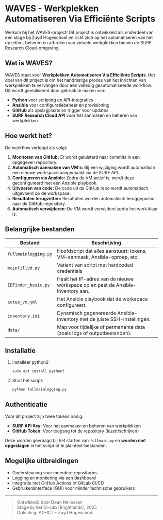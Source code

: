 # WAVES - Werkplekken Automatiseren Via Efficiënte Scripts

Welkom bij het WAVES-project! Dit project is ontwikkeld als onderdeel van een stage bij Zuyd Hogeschool en richt zich op het automatiseren van het opzetten, beheren en afbreken van virtuele werkplekken binnen de SURF Research Cloud-omgeving.

## Wat is WAVES?

WAVES staat voor **Werkplekken Automatiseren Via Efficiënte Scripts**. Het doel van dit project is om het handmatige proces van het inrichten van werkplekken te vervangen door een volledig geautomatiseerde workflow. Dit wordt gerealiseerd door gebruik te maken van:

- **Python** voor scripting en API-integraties
- **Ansible** voor configuratiebeheer en provisioning
- **GitHub** als opslagplaats en trigger voor updates
- **SURF Research Cloud API** voor het aanmaken en beheren van werkplekken

## Hoe werkt het?

De workflow verloopt als volgt:

1. **Monitoren van GitHub:** Er wordt geluisterd naar commits in een opgegeven repository.
2. **Automatisch aanmaken van VM's:** Bij een wijziging wordt automatisch een nieuwe workspace aangemaakt via de SURF API.
3. **Configureren via Ansible:** Zodra de VM actief is, wordt deze geconfigureerd met een Ansible playbook.
4. **Uitvoeren van code:** De code uit de GitHub repo wordt automatisch uitgevoerd op de workspace.
5. **Resultaten terugzetten:** Resultaten worden automatisch teruggepushd naar de GitHub-repository.
6. **Automatisch verwijderen:** De VM wordt verwijderd zodra het werk klaar is.

## Belangrijke bestanden

| Bestand | Beschrijving |
|--------|--------------|
| `fullmainlogging.py` | Hoofdscript dat alles aanstuurt: tokens, VM-aanmaak, Ansible-oproep, etc. |
| `mainfilled.py` | Variant van script met hardcoded credentials |
| `IDFinder_basic.py` | Haalt het IP-adres van de nieuwe workspace op en past de Ansible-inventory aan. |
| `setup_vm.yml` | Het Ansible playbook dat de workspace configureert. |
| `inventory.ini` | Dynamisch gegenereerde Ansible-inventory met de juiste SSH-instellingen. |
| `data/` | Map voor tijdelijke of permanente data (zoals logs of outputbestanden). |

## Installatie

1. Installeer python3:
   ```bash
   sudo apt install python3
   ```
2. Start het script:
   ```bash
   python fullmainlogging.py
   ```

## Authenticatie

Voor dit project zijn twee tokens nodig:
- **SURF API Key**: Voor het aanmaken en beheren van werkplekken
- **GitHub Token**: Voor toegang tot de repository (lezen/schrijven)

Deze worden gevraagd bij het starten van `fullmain.py` en **worden niet opgeslagen** in het script of in plaintext-bestanden.

## Mogelijke uitbreidingen

- Ondersteuning voor meerdere repositories
- Logging en monitoring via een dashboard
- Integratie met GitHub Actions of GitLab CI/CD
- Gebruikersinterface (GUI) voor minder technische gebruikers

---

> Ontwikkeld door Dean Nellessen  
> Stage bij het DI-Lab (Brightlands), 2025  
> Opleiding: AD-ICT - Zuyd Hogeschool

